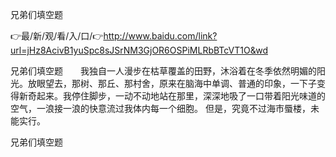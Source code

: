 兄弟们填空题

👉最/新/观/看/入/口/👉http://www.baidu.com/link?url=jHz8AcivB1yuSpc8sJSrNM3GjOR6OSPiMLRbBTcVT1O&wd

兄弟们填空题　　我独自一人漫步在枯草覆盖的田野，沐浴着在冬季依然明媚的阳光。放眼望去，那树、那丘、那村舍，原来在脑海中单调、普通的印象，一下子变得新奇起来。我停住脚步，一动不动地站在那里，深深地吸了一口带着阳光味道的空气，一浪接一浪的快意流过我体内每一个细胞。
但是，究竟不过海市蜃楼，未能实行。


兄弟们填空题
